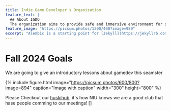 ```yaml
---
title: Indie Game Developer's Organization
feature_text: |
  ## About IGDO
  The organization aims to provide safe and immersive environment for students to learn and hone their game development skills, create projects for portfolios, develop a community where students can obtain information and assistance on subjects related to game development, and provide a place where individuals can showcase their strengths and experience as game developers.
feature_image: "https://picsum.photos/1300/400?image=989"
excerpt: "Alembic is a starting point for [Jekyll](https://jekyllrb.com/) projects. Rather than starting from scratch, this boilerplate is designed to get the ball rolling immediately. Install it, configure it, tweak it, push it."
---
```


# Fall 2024 Goals

We are going to give an introductory lessons about gamedev this seamster 

{% include figure.html image="https://picsum.photos/600/800?image=894" caption="Image with caption" width="300" height="800" %}

Please Checkout our [huskihub](https://huskiehub.niu.edu/feeds?type=club&type_id=35731&tab=home). it's how NIU knows we are a good club that hase people comming to our meetings!
[]